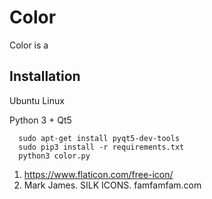 Color
========
Color is a

Installation
-------------------

Ubuntu Linux

Python 3 + Qt5

```
  sudo apt-get install pyqt5-dev-tools
  sudo pip3 install -r requirements.txt
  python3 color.py
```

1. https://www.flaticon.com/free-icon/
2. Mark James. SILK ICONS. famfamfam.com
